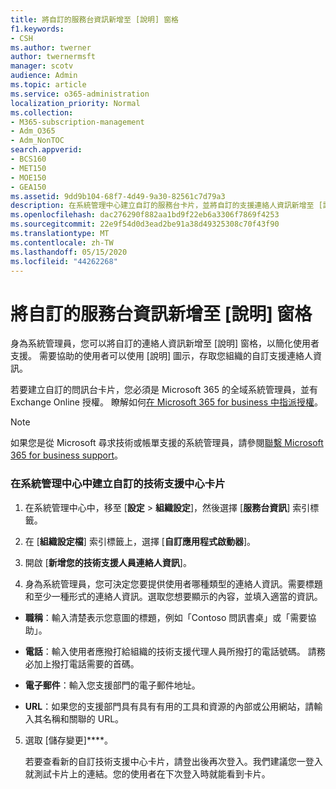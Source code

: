 ```yaml
---
title: 將自訂的服務台資訊新增至 [說明] 窗格
f1.keywords:
- CSH
ms.author: twerner
author: twernermsft
manager: scotv
audience: Admin
ms.topic: article
ms.service: o365-administration
localization_priority: Normal
ms.collection:
- M365-subscription-management
- Adm_O365
- Adm_NonTOC
search.appverid:
- BCS160
- MET150
- MOE150
- GEA150
ms.assetid: 9dd9b104-68f7-4d49-9a30-82561c7d79a3
description: 在系統管理中心建立自訂的服務台卡片，並將自訂的支援連絡人資訊新增至 [說明] 窗格。
ms.openlocfilehash: dac276290f882aa1bd9f22eb6a3306f7869f4253
ms.sourcegitcommit: 22e9f54d0d3ead2be91a38d49325308c70f43f90
ms.translationtype: MT
ms.contentlocale: zh-TW
ms.lasthandoff: 05/15/2020
ms.locfileid: "44262268"
---
```

# <a name="add-customized-help-desk-info-to-the-help-pane"></a>將自訂的服務台資訊新增至 [說明] 窗格

身為系統管理員，您可以將自訂的連絡人資訊新增至 [說明] 窗格，以簡化使用者支援。 需要協助的使用者可以使用 [說明] 圖示，存取您組織的自訂支援連絡人資訊。
  
若要建立自訂的問訊台卡片，您必須是 Microsoft 365 的全域系統管理員，並有 Exchange Online 授權。 瞭解如何[在 Microsoft 365 for business 中指派授權](../manage/assign-licenses-to-users.md)。

> [!NOTE]
> 如果您是從 Microsoft 尋求技術或帳單支援的系統管理員，請參閱[聯繫 Microsoft 365 for business support](../contact-support-for-business-products.md)。 

  
### <a name="create-the-custom-help-desk-card-in-the-admin-center"></a>在系統管理中心中建立自訂的技術支援中心卡片
<a name="BKMK_HelpDeskPreview"> </a>

1. 在系統管理中心中，移至 [**設定**  >  **組織設定**]，然後選擇 [**服務台資訊**] 索引標籤。
    
2. 在 [**組織設定檔**] 索引標籤上，選擇 [**自訂應用程式啟動器**]。
  
3. 開啟 [**新增您的技術支援人員連絡人資訊**]。
    
4. 身為系統管理員，您可決定您要提供使用者哪種類型的連絡人資訊。需要標題和至少一種形式的連絡人資訊。選取您想要顯示的內容，並填入適當的資訊。
    
  - **職稱**：輸入清楚表示您意圖的標題，例如「Contoso 問訊書桌」或「需要協助」。
    
  - **電話**：輸入使用者應撥打給組織的技術支援代理人員所撥打的電話號碼。 請務必加上撥打電話需要的首碼。
    
  - **電子郵件**：輸入您支援部門的電子郵件地址。
    
  - **URL**：如果您的支援部門具有具有有用的工具和資源的內部或公用網站，請輸入其名稱和關聯的 URL。
    
5. 選取 [儲存變更]****。
    
    若要查看新的自訂技術支援中心卡片，請登出後再次登入。我們建議您一登入就測試卡片上的連結。您的使用者在下次登入時就能看到卡片。
    

